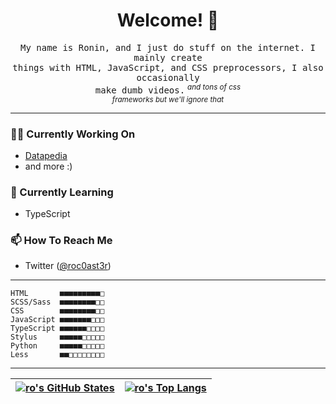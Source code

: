 <h1 align="center">Welcome! 👋</h1>

<p align="center">
  <samp>
    My name is Ronin, and I just do stuff on the internet. I mainly create<br />
    things with HTML, JavaScript, and CSS preprocessors, I also occasionally<br />
    make dumb videos.</samp> <sup><i>and tons of css<br />frameworks but we'll ignore that</i></sup>
</p>

<hr />

### 👨‍💻 Currently Working On
* [Datapedia](https://github.com/5qc/Datapedia)
* and more :)

### 🌱 Currently Learning
* TypeScript

### 📫 How To Reach Me
* Twitter ([@roc0ast3r](https://twitter.com/roc0ast3r))

<hr />

```
HTML       ■■■■■■■■■□
SCSS/Sass  ■■■■■■■■□□
CSS        ■■■■■■■■□□
JavaScript ■■■■■■■□□□
TypeScript ■■■■■■□□□□
Stylus     ■■■■■□□□□□
Python     ■■■■■□□□□□
Less       ■■□□□□□□□□
```

<hr />

| [![ro's GitHub States](https://github-readme-stats.vercel.app/api?username=5qc&show_icons=true&theme=tokyonight)](https://github.com/anuraghazra/github-readme-stats) | [![ro's Top Langs](https://github-readme-stats.vercel.app/api/top-langs/?username=5qc&layout=compact&theme=tokyonight)](https://github.com/anuraghazra/github-readme-stats) |
| - | - |
